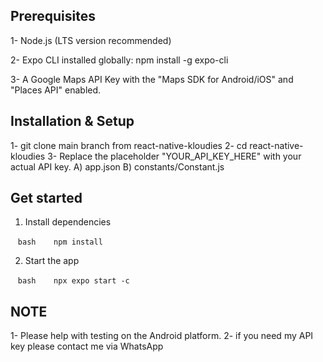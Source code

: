 
## Prerequisites
1- Node.js (LTS version recommended)

2- Expo CLI installed globally: npm install -g expo-cli

3- A Google Maps API Key with the "Maps SDK for Android/iOS" and "Places API" enabled.
## Installation & Setup
1- git clone main branch from  react-native-kloudies
2- cd react-native-kloudies
3- Replace the placeholder "YOUR_API_KEY_HERE" with your actual API key.
     A) app.json
     B) constants/Constant.js

## Get started

1. Install dependencies

   ```bash
   npm install
   ```

2. Start the app

   ```bash
   npx expo start -c
   ```

## NOTE
 1- Please help with testing on the Android platform.
 2- if you need my API key please contact me via WhatsApp  